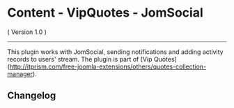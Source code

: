 Content - VipQuotes - JomSocial 
==========================
( Version 1.0 )
- - -

This plugin works with JomSocial, sending notifications and adding activity records to users' stream. The plugin is part of [Vip Quotes] (http://itprism.com/free-joomla-extensions/others/quotes-collection-manager).

Changelog
------------
